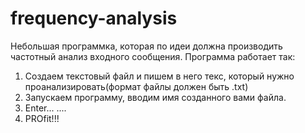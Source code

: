 # frequency-analysis
Небольшая программка, которая по идеи должна производить частотный анализ входного сообщения.
Программа работает так:
1. Создаем текстовый файл и пишем в него текс, который нужно проанализировать(формат файлы должен быть .txt)
2. Запускаем программу, вводим имя созданного вами файла.
3. Enter...
....
4. PROfit!!!
